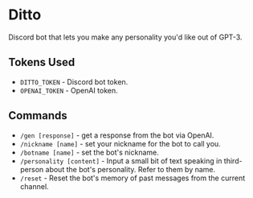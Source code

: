 # Ditto
Discord bot that lets you make any personality you'd like out of GPT-3.

## Tokens Used
* `DITTO_TOKEN` - Discord bot token.
* `OPENAI_TOKEN` - OpenAI token.

## Commands
* `/gen [response]` - get a response from the bot via OpenAI.
* `/nickname [name]` - set your nickname for the bot to call you.
* `/botname [name]` - set the bot's nickname.
* `/personality [content]` - Input a small bit of text speaking in third-person about the bot's personality. Refer to them by name.
* `/reset` - Reset the bot's memory of past messages from the current channel.